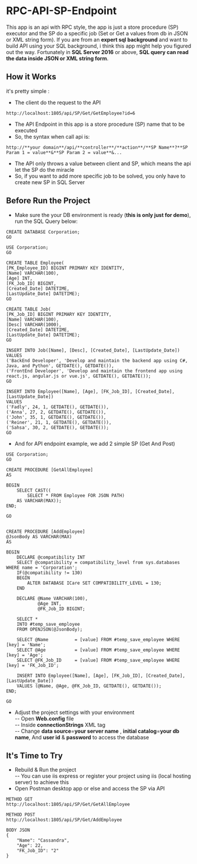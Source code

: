 # RPC-API-SP-Endpoint
This app is an api with RPC style, the app is just a store procedure (SP) executor and the SP do a specific job (Set or Get a values from db in JSON or XML string form).
If you are from an **expert sql background** and want to build API using your SQL background, i think this app might help you figured out the way. 
Fortunately in **SQL Server 2016** or above, **SQL query can read the data inside JSON or XML string form**.

## How it Works
it's pretty simple :
* The client do the request to the API
```
http://localhost:1805/api/SP/Get/GetEmployee?id=6
```
* The API Endpoint in this app is a store procedure (SP) name that to be executed
* So, the syntax when call api is:
```
http://**your domain**/api/**controller**/**action**/**SP Name**?**SP Param 1 = value**&**SP Param 2 = value**&...
```
* The API only throws a value between client and SP, which means the api let the SP do the miracle
* So, if you want to add more specific job to be solved, you only have to create new SP in SQL Server

## Before Run the Project
* Make sure the your DB environment is ready (**this is only just for demo**), run the SQL Query below:
```
CREATE DATABASE Corporation;
GO

USE Corporation;
GO

CREATE TABLE Employee(
[PK_Employee_ID] BIGINT PRIMARY KEY IDENTITY, 
[Name] VARCHAR(100), 
[Age] INT,
[FK_Job_ID] BIGINT, 
[Created_Date] DATETIME, 
[LastUpdate_Date] DATETIME);
GO

CREATE TABLE Job(
[PK_Job_ID] BIGINT PRIMARY KEY IDENTITY,
[Name] VARCHAR(100),
[Desc] VARCHAR(1000),
[Created_Date] DATETIME, 
[LastUpdate_Date] DATETIME);
GO

INSERT INTO Job([Name], [Desc], [Created_Date], [LastUpdate_Date]) 
VALUES
('BackEnd Developer', 'Develop and maintain the backend app using C#, Java, and Python', GETDATE(), GETDATE()), 
('FrontEnd Developer', 'Develop and maintain the frontend app using react.js, angular.js or vue.js', GETDATE(), GETDATE());
GO

INSERT INTO Employee([Name], [Age], [FK_Job_ID], [Created_Date], [LastUpdate_Date]) 
VALUES
('Fadly', 24, 1, GETDATE(), GETDATE()),
('Anna', 27, 2, GETDATE(), GETDATE()),
('John', 35, 1, GETDATE(), GETDATE()),
('Reiner', 21, 1, GETDATE(), GETDATE()),
('Sahsa', 30, 2, GETDATE(), GETDATE());
GO
```
* And for API endpoint example, we add 2 simple SP (Get And Post)
```
USE Corporation;
GO

CREATE PROCEDURE [GetAllEmployee]
AS

BEGIN
	SELECT CAST((
		SELECT * FROM Employee FOR JSON PATH) 
	AS VARCHAR(MAX));
END;

GO


CREATE PROCEDURE [AddEmployee]
@JsonBody AS VARCHAR(MAX)
AS

BEGIN
	DECLARE @compatibility INT
	SELECT @compatibility = compatibility_level from sys.databases WHERE name = 'Corporation';
	IF(@compatibility != 130)
	BEGIN
		ALTER DATABASE ICare SET COMPATIBILITY_LEVEL = 130;
	END

	DECLARE @Name VARCHAR(100),			
			@Age INT,
			@FK_Job_ID BIGINT;
					
	SELECT * 
	INTO #temp_save_employee
	FROM OPENJSON(@JsonBody);
	
	SELECT @Name		  = [value] FROM #temp_save_employee WHERE [key] = 'Name';	
	SELECT @Age			  = [value] FROM #temp_save_employee WHERE [key] = 'Age';
	SELECT @FK_Job_ID	  = [value] FROM #temp_save_employee WHERE [key] = 'FK_Job_ID';

	INSERT INTO Employee([Name], [Age], [FK_Job_ID], [Created_Date], [LastUpdate_Date])
	VALUES (@Name, @Age, @FK_Job_ID, GETDATE(), GETDATE());
END;

GO
```
* Adjust the project settings with your environment <br>
-- Open **Web.config** file <br>
-- Inside **connectionStrings** XML tag <br>
-- Change **data source**=**your server name** , **initial catalog**=**your db name**, And **user id** & **password** to access the database <br>

## It's Time to Try
* Rebuild & Run the project <br>
-- You can use iis express or register your project using iis (local hosting server) to achieve this
* Open Postman desktop app or else and access the SP via API
```
METHOD GET
http://localhost:1805/api/SP/Get/GetAllEmployee
```
```
METHOD POST
http://localhost:1805/api/SP/Get/AddEmployee

BODY JSON
{
	"Name": "Cassandra",
	"Age": 22,
	"FK_Job_ID": "2"
}
```

